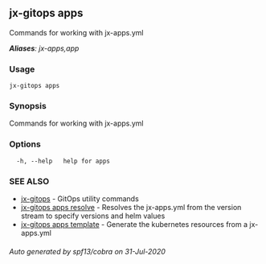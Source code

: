 ## jx-gitops apps

Commands for working with jx-apps.yml

***Aliases**: jx-apps,app*

### Usage

```
jx-gitops apps
```

### Synopsis

Commands for working with jx-apps.yml

### Options

```
  -h, --help   help for apps
```

### SEE ALSO

* [jx-gitops](jx-gitops.md)	 - GitOps utility commands
* [jx-gitops apps resolve](jx-gitops_apps_resolve.md)	 - Resolves the jx-apps.yml from the version stream to specify versions and helm values
* [jx-gitops apps template](jx-gitops_apps_template.md)	 - Generate the kubernetes resources from a jx-apps.yml

###### Auto generated by spf13/cobra on 31-Jul-2020
